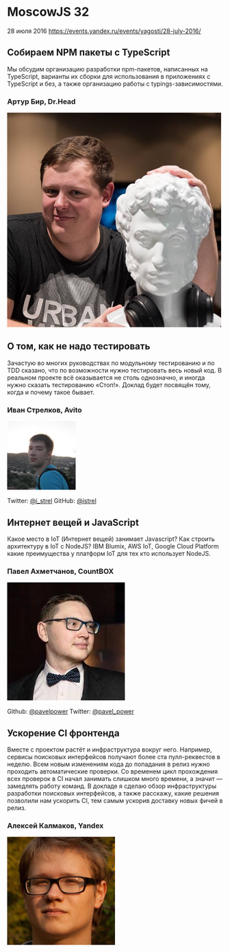 # MoscowJS 32
28 июля 2016
https://events.yandex.ru/events/yagosti/28-july-2016/

## Собираем NPM пакеты с TypeScript

Мы обсудим организацию разработки npm-пакетов, написанных на TypeScript, варианты их сборки для использования в приложениях с TypeScript и без, а также организацию работы с typings-зависимостями.

### Артур Бир, Dr.Head

![Артур Бир](/images/speakers/barthur.jpg)

## О том, как не надо тестировать

Зачастую во многих руководствах по модульному тестированию и по TDD сказано, что по возможности нужно тестировать весь новый код. В реальном проекте всё оказывается не столь однозначно, и иногда нужно сказать тестированию «Стоп!». Доклад будет посвящён тому, когда и почему такое бывает.

###  Иван Стрелков, Avito

![Иван Стрелков](/images/speakers/iv-strelkov.jpg)

Twitter: [@i_strel](https://twitter.com/i_strel)
GitHub: [@istrel](https://github.com/istrel)

## Интернет вещей и JavaScript

Какое место в IoT (Интернет вещей) занимает Javascript? Как строить архитектуру в IoT с NodeJS? IBM Blumix, AWS IoT, Google Cloud Platform какие преимущества у платформ IoT для тех кто использует NodeJS.

### Павел Ахметчанов, CountBOX

![Павел Ахметчанов](/images/speakers/pavelpower.jpg)

Github: [@pavelpower](https://github.com/pavelpower)
Twitter: [@pavel_power](https://twitter.com/pavel_power)

## Ускорение CI фронтенда

Вместе с проектом растёт и инфраструктура вокруг него. Например, сервисы поисковых интерфейсов получают более ста пулл-реквестов в неделю. Всем новым изменениям кода до попадания в релиз нужно проходить автоматические проверки. Со временем цикл прохождения всех проверок в CI начал занимать слишком много времени, а значит — замедлять работу команд. В докладе я сделаю обзор инфраструктуры разработки поисковых интерфейсов, а также расскажу, какие решения позволили нам ускорить CI, тем самым ускорив доставку новых фичей в релиз.
 
### Алексей Калмаков, Yandex

![Алексей Калмаков](/images/speakers/anton_kalmakov.jpg)
